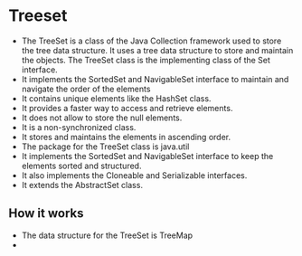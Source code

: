 # Treeset- The TreeSet is a class of the Java Collection framework used to store the tree data structure. It uses a tree data structure to store and maintain the objects. The TreeSet class is the implementing class of the Set interface.- It implements the SortedSet and NavigableSet interface to maintain and navigate the order of the elements- It contains unique elements like the HashSet class.- It provides a faster way to access and retrieve elements. - It does not allow to store the null elements.- It is a non-synchronized class.- It stores and maintains the elements in ascending order.- The package for the TreeSet class is java.util- It implements the SortedSet and NavigableSet interface to keep the elements sorted and structured.- It also implements the Cloneable and Serializable interfaces.- It extends the AbstractSet class.## How it works- The data structure for the TreeSet is TreeMap- 